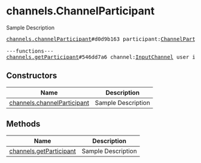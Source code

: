 # channels.ChannelParticipant

Sample Description

<pre>
<a href="../constructor/channels.channelParticipant">channels.channelParticipant</a>#d0d9b163 participant:<a href="../type/ChannelParticipant.md">ChannelParticipant</a> users:Vector&lt;<a href="../type/User.md">User</a>&gt; = <a href="../type/channels.ChannelParticipant.md">channels.ChannelParticipant</a>;

---functions---
<a href="../method/channels.getParticipant">channels.getParticipant</a>#546dd7a6 channel:<a href="../type/InputChannel.md">InputChannel</a> user_id:<a href="../type/InputUser.md">InputUser</a> = <a href="../type/channels.ChannelParticipant.md">channels.ChannelParticipant</a>;
</pre>

## Constructors

| Name | Description |
|------|-------------|
| [channels.channelParticipant](../constructor/channels.channelParticipant.md) | Sample Description |

## Methods

| Name | Description |
|------|-------------|
| [channels.getParticipant](../method/channels.getParticipant.md) | Sample Description |
